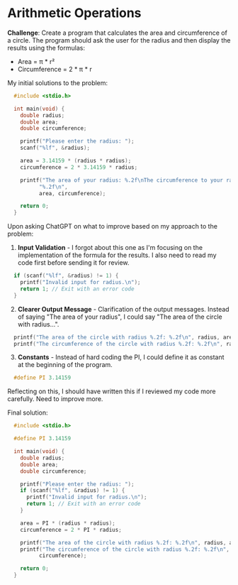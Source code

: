 # Arithmetic Operations

**Challenge**: Create a program that calculates the area and circumference of a circle. The program should ask the user for the radius and then display the results using the formulas:

- Area = π \* r²
- Circumference = 2 \* π \* r

My initial solutions to the problem:

```c
  #include <stdio.h>

  int main(void) {
    double radius;
    double area;
    double circumference;

    printf("Please enter the radius: ");
    scanf("%lf", &radius);

    area = 3.14159 * (radius * radius);
    circumference = 2 * 3.14159 * radius;

    printf("The area of your radius: %.2f\nThe circumference to your radius: "
          "%.2f\n",
          area, circumference);

    return 0;
  }
```

Upon asking ChatGPT on what to improve based on my approach to the problem:

1. **Input Validation** - I forgot about this one as I'm focusing on the implementation of the formula for the results. I also need to read my code first before sending it for review.

```c
  if (scanf("%lf", &radius) != 1) {
    printf("Invalid input for radius.\n");
    return 1; // Exit with an error code
  }
```

2. **Clearer Output Message** - Clarification of the output messages. Instead of saying "The area of your radius", I could say "The area of the circle with radius...".

```c
  printf("The area of the circle with radius %.2f: %.2f\n", radius, area);
  printf("The circumference of the circle with radius %.2f: %.2f\n", radius,     circumference);
```

3. **Constants** - Instead of hard coding the PI, I could define it as constant at the beginning of the program.

```c
  #define PI 3.14159
```

Reflecting on this, I should have written this if I reviewed my code more carefully. Need to improve more.

Final solution:

```c
  #include <stdio.h>

  #define PI 3.14159

  int main(void) {
    double radius;
    double area;
    double circumference;

    printf("Please enter the radius: ");
    if (scanf("%lf", &radius) != 1) {
      printf("Invalid input for radius.\n");
      return 1; // Exit with an error code
    }

    area = PI * (radius * radius);
    circumference = 2 * PI * radius;

    printf("The area of the circle with radius %.2f: %.2f\n", radius, area);
    printf("The circumference of the circle with radius %.2f: %.2f\n", radius,
          circumference);

    return 0;
  }
```

